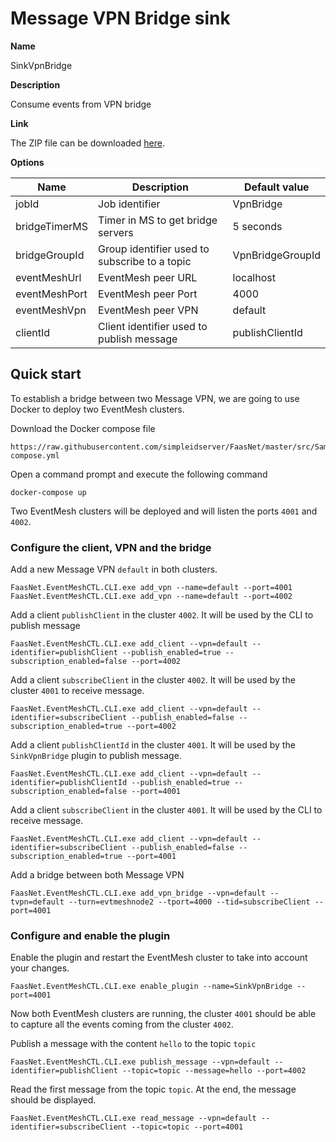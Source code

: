 # Message VPN Bridge sink

**Name**

SinkVpnBridge

**Description**

Consume events from VPN bridge

**Link**

The ZIP file can be downloaded [here]().

**Options**

| Name                  | Description                           	    | Default value     |
| --------------------- | --------------------------------------------- | ----------------- |
| jobId      			| Job identifier              				 	| VpnBridge    	 	|
| bridgeTimerMS 		| Timer in MS to get bridge servers      		| 5 seconds	     	|
| bridgeGroupId 		| Group identifier used to subscribe to a topic | VpnBridgeGroupId  |
| eventMeshUrl      	| EventMesh peer URL                       	    | localhost     	|
| eventMeshPort     	| EventMesh peer Port                      	    | 4000         	    |
| eventMeshVpn      	| EventMesh peer VPN                       	    | default       	|
| clientId      		| Client identifier used to publish message  	| publishClientId   |

## Quick start

To establish a bridge between two Message VPN, we are going to use Docker to deploy two EventMesh clusters.

Download the Docker compose file

```
https://raw.githubusercontent.com/simpleidserver/FaasNet/master/src/Samples/FaasNet.EventMesh.TwoCluster/docker-compose.yml
```

Open a command prompt and execute the following command 

```
docker-compose up
```

Two EventMesh clusters will be deployed and will listen the ports `4001` and `4002`.

### Configure the client, VPN and the bridge

Add a new Message VPN `default` in both clusters.

```
FaasNet.EventMeshCTL.CLI.exe add_vpn --name=default --port=4001
FaasNet.EventMeshCTL.CLI.exe add_vpn --name=default --port=4002
```

Add a client `publishClient` in the cluster `4002`. It will be used by the CLI to publish message

```
FaasNet.EventMeshCTL.CLI.exe add_client --vpn=default --identifier=publishClient --publish_enabled=true --subscription_enabled=false --port=4002
```

Add a client `subscribeClient` in the cluster `4002`. It will be used by the cluster `4001` to receive message.

```
FaasNet.EventMeshCTL.CLI.exe add_client --vpn=default --identifier=subscribeClient --publish_enabled=false --subscription_enabled=true --port=4002
```

Add a client `publishClientId` in the cluster `4001`. It will be used by the `SinkVpnBridge` plugin to publish message.

```
FaasNet.EventMeshCTL.CLI.exe add_client --vpn=default --identifier=publishClientId --publish_enabled=true --subscription_enabled=false --port=4001
```

Add a client `subscribeClient` in the cluster `4001`. It will be used by the CLI to receive message.

```
FaasNet.EventMeshCTL.CLI.exe add_client --vpn=default --identifier=subscribeClient --publish_enabled=false --subscription_enabled=true --port=4001
```

Add a bridge between both Message VPN

```
FaasNet.EventMeshCTL.CLI.exe add_vpn_bridge --vpn=default --tvpn=default --turn=evtmeshnode2 --tport=4000 --tid=subscribeClient --port=4001
```

### Configure and enable the plugin

Enable the plugin and restart the EventMesh cluster to take into account your changes.

```
FaasNet.EventMeshCTL.CLI.exe enable_plugin --name=SinkVpnBridge --port=4001
```

Now both EventMesh clusters are running, the cluster `4001` should be able to capture all the events coming from the cluster `4002`.

Publish a message with the content `hello` to the topic `topic`

```
FaasNet.EventMeshCTL.CLI.exe publish_message --vpn=default --identifier=publishClient --topic=topic --message=hello --port=4002
```

Read the first message from the topic `topic`. At the end, the message should be displayed.

```
FaasNet.EventMeshCTL.CLI.exe read_message --vpn=default --identifier=subscribeClient --topic=topic --port=4001
```